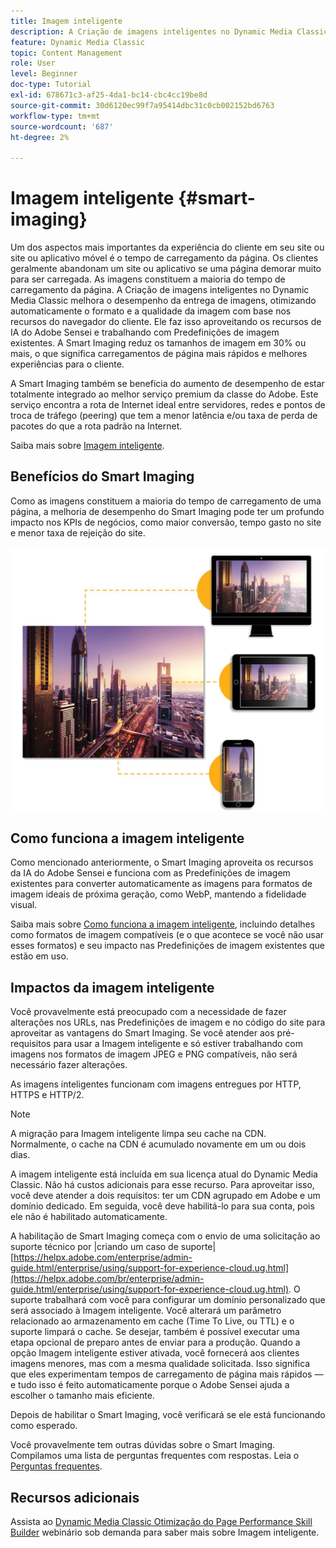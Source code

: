 ```yaml
---
title: Imagem inteligente
description: A Criação de imagens inteligentes no Dynamic Media Classic melhora o desempenho da entrega de imagens, otimizando automaticamente o formato e a qualidade da imagem com base nos recursos do navegador do cliente. Ele faz isso aproveitando os recursos de IA do Adobe Sensei e trabalhando com Predefinições de imagem existentes. Saiba mais sobre a Criação de imagens inteligentes e como usá-la para oferecer melhores experiências aos clientes por meio de carregamentos de página mais rápidos.
feature: Dynamic Media Classic
topic: Content Management
role: User
level: Beginner
doc-type: Tutorial
exl-id: 678671c3-af25-4da1-bc14-cbc4cc19be8d
source-git-commit: 30d6120ec99f7a95414dbc31c0cb002152bd6763
workflow-type: tm+mt
source-wordcount: '687'
ht-degree: 2%

---
```


# Imagem inteligente {#smart-imaging}

Um dos aspectos mais importantes da experiência do cliente em seu site ou site ou aplicativo móvel é o tempo de carregamento da página. Os clientes geralmente abandonam um site ou aplicativo se uma página demorar muito para ser carregada. As imagens constituem a maioria do tempo de carregamento da página. A Criação de imagens inteligentes no Dynamic Media Classic melhora o desempenho da entrega de imagens, otimizando automaticamente o formato e a qualidade da imagem com base nos recursos do navegador do cliente. Ele faz isso aproveitando os recursos de IA do Adobe Sensei e trabalhando com Predefinições de imagem existentes. A Smart Imaging reduz os tamanhos de imagem em 30% ou mais, o que significa carregamentos de página mais rápidos e melhores experiências para o cliente.

A Smart Imaging também se beneficia do aumento de desempenho de estar totalmente integrado ao melhor serviço premium da classe do Adobe. Este serviço encontra a rota de Internet ideal entre servidores, redes e pontos de troca de tráfego (peering) que tem a menor latência e/ou taxa de perda de pacotes do que a rota padrão na Internet.

Saiba mais sobre [Imagem inteligente](https://experienceleague.adobe.com/docs/experience-manager-65/assets/dynamic/imaging-faq.html).

## Benefícios do Smart Imaging

Como as imagens constituem a maioria do tempo de carregamento de uma página, a melhoria de desempenho do Smart Imaging pode ter um profundo impacto nos KPIs de negócios, como maior conversão, tempo gasto no site e menor taxa de rejeição do site.

![imagem](assets/smart-imaging/smart-imaging-1.png)

## Como funciona a imagem inteligente

Como mencionado anteriormente, o Smart Imaging aproveita os recursos da IA do Adobe Sensei e funciona com as Predefinições de imagem existentes para converter automaticamente as imagens para formatos de imagem ideais de próxima geração, como WebP, mantendo a fidelidade visual.

Saiba mais sobre [Como funciona a imagem inteligente](https://experienceleague.adobe.com/docs/experience-manager-65/assets/dynamic/imaging-faq.html#how-does-smart-imaging-work), incluindo detalhes como formatos de imagem compatíveis (e o que acontece se você não usar esses formatos) e seu impacto nas Predefinições de imagem existentes que estão em uso.

## Impactos da imagem inteligente

Você provavelmente está preocupado com a necessidade de fazer alterações nos URLs, nas Predefinições de imagem e no código do site para aproveitar as vantagens do Smart Imaging. Se você atender aos pré-requisitos para usar a Imagem inteligente e só estiver trabalhando com imagens nos formatos de imagem JPEG e PNG compatíveis, não será necessário fazer alterações.

As imagens inteligentes funcionam com imagens entregues por HTTP, HTTPS e HTTP/2.

>[!NOTE]
>
>A migração para Imagem inteligente limpa seu cache na CDN. Normalmente, o cache na CDN é acumulado novamente em um ou dois dias.

A imagem inteligente está incluída em sua licença atual do Dynamic Media Classic. Não há custos adicionais para esse recurso. Para aproveitar isso, você deve atender a dois requisitos: ter um CDN agrupado em Adobe e um domínio dedicado. Em seguida, você deve habilitá-lo para sua conta, pois ele não é habilitado automaticamente.

A habilitação de Smart Imaging começa com o envio de uma solicitação ao suporte técnico por |criando um caso de suporte| [https://helpx.adobe.com/enterprise/admin-guide.html/enterprise/using/support-for-experience-cloud.ug.html](https://helpx.adobe.com/br/enterprise/admin-guide.html/enterprise/using/support-for-experience-cloud.ug.html). O suporte trabalhará com você para configurar um domínio personalizado que será associado à Imagem inteligente. Você alterará um parâmetro relacionado ao armazenamento em cache (Time To Live, ou TTL) e o suporte limpará o cache. Se desejar, também é possível executar uma etapa opcional de preparo antes de enviar para a produção. Quando a opção Imagem inteligente estiver ativada, você fornecerá aos clientes imagens menores, mas com a mesma qualidade solicitada. Isso significa que eles experimentam tempos de carregamento de página mais rápidos — e tudo isso é feito automaticamente porque o Adobe Sensei ajuda a escolher o tamanho mais eficiente.

Depois de habilitar o Smart Imaging, você verificará se ele está funcionando como esperado.

Você provavelmente tem outras dúvidas sobre o Smart Imaging. Compilamos uma lista de perguntas frequentes com respostas. Leia o [Perguntas frequentes](https://experienceleague.adobe.com/docs/experience-manager-65/assets/dynamic/imaging-faq.html).

## Recursos adicionais

Assista ao [Dynamic Media Classic Otimização do Page Performance Skill Builder](https://seminars.adobeconnect.com/pzc1gw0cihpv) webinário sob demanda para saber mais sobre Imagem inteligente.
